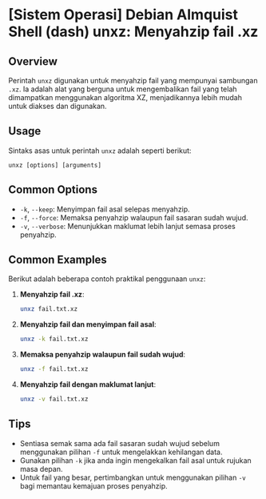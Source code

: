 # [Sistem Operasi] Debian Almquist Shell (dash) unxz: Menyahzip fail .xz

## Overview
Perintah `unxz` digunakan untuk menyahzip fail yang mempunyai sambungan `.xz`. Ia adalah alat yang berguna untuk mengembalikan fail yang telah dimampatkan menggunakan algoritma XZ, menjadikannya lebih mudah untuk diakses dan digunakan.

## Usage
Sintaks asas untuk perintah `unxz` adalah seperti berikut:

```
unxz [options] [arguments]
```

## Common Options
- `-k`, `--keep`: Menyimpan fail asal selepas menyahzip.
- `-f`, `--force`: Memaksa penyahzip walaupun fail sasaran sudah wujud.
- `-v`, `--verbose`: Menunjukkan maklumat lebih lanjut semasa proses penyahzip.

## Common Examples
Berikut adalah beberapa contoh praktikal penggunaan `unxz`:

1. **Menyahzip fail .xz**:
   ```bash
   unxz fail.txt.xz
   ```

2. **Menyahzip fail dan menyimpan fail asal**:
   ```bash
   unxz -k fail.txt.xz
   ```

3. **Memaksa penyahzip walaupun fail sudah wujud**:
   ```bash
   unxz -f fail.txt.xz
   ```

4. **Menyahzip fail dengan maklumat lanjut**:
   ```bash
   unxz -v fail.txt.xz
   ```

## Tips
- Sentiasa semak sama ada fail sasaran sudah wujud sebelum menggunakan pilihan `-f` untuk mengelakkan kehilangan data.
- Gunakan pilihan `-k` jika anda ingin mengekalkan fail asal untuk rujukan masa depan.
- Untuk fail yang besar, pertimbangkan untuk menggunakan pilihan `-v` bagi memantau kemajuan proses penyahzip.
